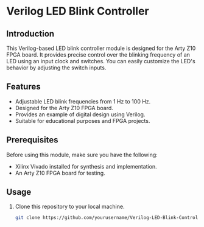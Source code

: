# Verilog LED Blink Controller

## Introduction

This Verilog-based LED blink controller module is designed for the Arty Z10 FPGA board. It provides precise control over the blinking frequency of an LED using an input clock and switches. You can easily customize the LED's behavior by adjusting the switch inputs.

## Features

- Adjustable LED blink frequencies from 1 Hz to 100 Hz.
- Designed for the Arty Z10 FPGA board.
- Provides an example of digital design using Verilog.
- Suitable for educational purposes and FPGA projects.

## Prerequisites

Before using this module, make sure you have the following:

- Xilinx Vivado installed for synthesis and implementation.
- An Arty Z10 FPGA board for testing.

## Usage

1. Clone this repository to your local machine.

   ```bash
   git clone https://github.com/yourusername/Verilog-LED-Blink-Controller.git
